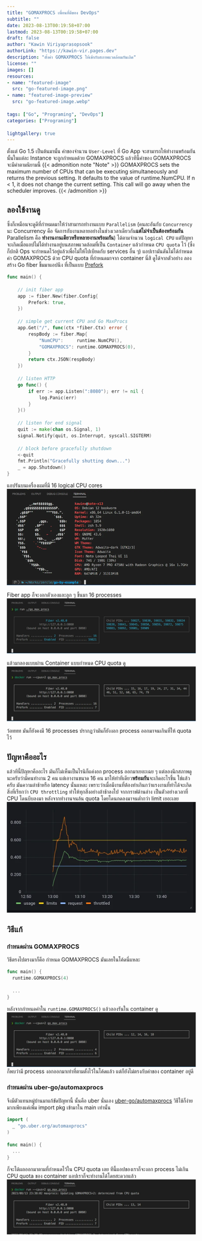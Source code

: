 ```yaml
---
title: "GOMAXPROCS เพื่อนที่ดีของ DevOps"
subtitle: ""
date: 2023-08-13T00:19:58+07:00
lastmod: 2023-08-13T00:19:58+07:00
draft: false
author: "Kawin Viriyaprasopsook"
authorLink: "https://kawin-vir.pages.dev"
description: "ตั้งค่า GOMAXPROCS ให้เข้ากับสภาพแวดล้อมกันเถิด"
license: ""
images: []
resources:
- name: "featured-image"
  src: "go-featured-image.png"
- name: "featured-image-preview"
  src: "go-featured-image.webp"

tags: ["Go", "Programing", "DevOps"]
categories: ["Programing"]

lightgallery: true
---
```


ตั้งแต่ Go 1.5 เป็นต้นมานั้น ค่าของจำนวน `User-Level` ที่ Go App จะสามารถให้ทำงานพร้อมกันนั้นในแต่ละ Instance จะถูกกำหนดด้วย GOMAXPROCS แล้วทีนี้ค่าของ GOMAXPROCS จะมีค่าตามนิยามนี้
{{< admonition note "Note" >}}
GOMAXPROCS sets the maximum number of CPUs that can be executing simultaneously and returns the previous setting. It defaults to the value of runtime.NumCPU. If n < 1, it does not change the current setting. This call will go away when the scheduler improves.
{{< /admonition >}}
<!--more-->

## ลองใช้งานดู
ซึ่งก็เหมือนจะดูดีที่กำหมดมาให้ว่าสามารถทำงานแบบ `Parallelism` (คนละอันกับ `Concurrency` นะ Concurrency คือ จัดการกับงานหลายอย่างในช่วงเวลาเดียวกัน**แต่ไม่จำเป็นต้องพร้อมกัน** Parallelism คือ **ทำงานงานเดียวหรือหลายงานพร้อมกัน**) ได้ตามจำนวน `logical CPU` แต่ปัญหาจะเกิดเมื่อแอปไม่ได้ทำงานอยู่บนสภาพแวดล้อมที่เป็น `Container` แล้วกำหนด `CPU quota` ไว้ (ซึ่งก็ปกติ Ops จะกำหนดไว้อยู่แล้วเพื่อไม่ให้ไปเบียดกับ services อื่น ๆ) แอปเรามันดันไม่ได้กำหนดค่า GOMAXPROCS ด้วย CPU quota ที่กำหนดมาจาก container นี่สิ ดูได้จากตัวอย่าง ลองสร้าง Go fiber ขึ้มมาแอปนึง ที่เป็นแบบ [Prefork](https://github.com/gofiber/fiber/issues/180)

```go
func main() {

	// init fiber app
	app := fiber.New(fiber.Config{
		Prefork: true,
	})

	// simple get current CPU and Go MaxProcs
	app.Get("/", func(ctx *fiber.Ctx) error {
		respBody := fiber.Map{
			"NumCPU":     runtime.NumCPU(),
			"GOMAXPROCS": runtime.GOMAXPROCS(0),
		}
		return ctx.JSON(respBody)
	})

	// listen HTTP
	go func() {
		if err := app.Listen(":8080"); err != nil {
			log.Panic(err)
		}
	}()

	// listen for end signal
	quit := make(chan os.Signal, 1)
	signal.Notify(quit, os.Interrupt, syscall.SIGTERM)

	// block before gracefully shutdown
	<-quit
	fmt.Println("Gracefully shutting down...")
	_ = app.Shutdown()
}
```

แอปรันบนเครื่องผมที่มี 16 logical CPU cores
![system](img/system.webp "ข้อมูลระบบ")

Fiber app ก็จะงอกตัวเองและลูก ๆ ขึ้นมา 16 processes
![from_start](img/from_start.webp "รันบนเครื่อง")

แล้วมาลองแบบผ่าน Container แบบกำหนด CPU quota ดู
![docker_from_start](img/docker_from_start.webp "รันบน Container ที่กำหนด CPU quota")

ว้อททท มันก็ยังคงมี 16 processes ปรากฎว่ามันก็ยังงอก process ออกมาจนเกินที่ให้ quota ไว้

## ปัญหาคืออะไร
แล้วทีนี้ปัญหาคืออะไร มันก็ไม่เห็นเป็นไรนิก็แค่งอก process ออกมาเยอะเฉย ๆ  แต่ลองนึกสภาพดูนะครับว่ามีคนทำงาน 2 คน แต่เอางานขนาด 16 คน มาให้ทำทีเดียว**พร้อมกัน**จะเกิดอะไรขึ้น ใช่แล้วครับ มันความล่าช้าหรือ latency นั่นแหละ เพราะว่าเมื่อมีงานที่ต้องทำเกินกว่าแรงงานที่ทำได้จะเกิดสิ่งที่เรียกว่า `CPU throttling` ทำให้ทุกสิ่งอย่างล้าช้าลงไป จากกราฟด้านล่าง เป็นตัวอย่างเวลาที่ CPU โดนบีบลงมา หลังจากทำงานจนล้น quota โดยโดนกดลงมาจนต่ำกว่า limit เยอะเลย
![cpu_throttling](img/cpu_throttling.webp "cpu throttling")

## วิธีแก้
### กำหนดผ่าน GOMAXPROCS
วิธีตรงไปตรงมาก็คือ กำหนด GOMAXPROCS มันเลยในโค้ดนี่แหละ
```go
func main() {
  runtime.GOMAXPROCS(4)

  ...
}
```
หลังจากกำหนดค่าใน `runtime.GOMAXPROCS()` แล้วลองรันใน container ดู
![docker_from_manual](img/docker_from_manual.webp "รันบน Container ที่กำหนด CPU quota")
ก็พบว่ามี process งอกออกมาเท่าที่ตามตั้งไว้ในโค้ดแล้ว แต่ก็ยังไม่ตรงกับค่าของ container อยู่ดี

### กำหนดผ่าน uber-go/automaxprocs
จึงมีตัวแทนหมู่บ้านมาแก้ขัดปัญหานี้ นั้นคือ uber นั่นเอง [uber-go/automaxprocs](https://github.com/uber-go/automaxprocs) วิธีใช้ก็ง่ายมากเพียงแค่เพิ่ม import pkg เข้ามาใน main เท่านั้น
```go
import (
  _ "go.uber.org/automaxprocs"
)

func main() {
  ...
}
```

ก็จะได้ผลออกมาตามที่กำหนดไว้ใน CPU quota เลย ทีนี้แอปของเราก็จะงอก process ไม่เกิน CPU quota ของ container แอปเราก็จะทำงานได้โดยสะดวกแล้ว
![docker_from_auto](img/docker_from_auto.webp "รันบน Container ที่กำหนด CPU quota")